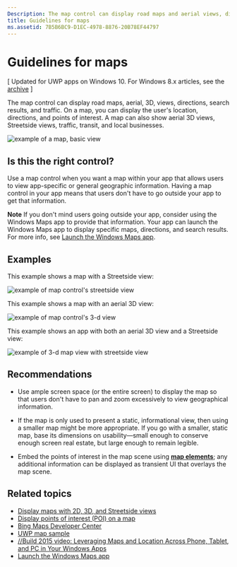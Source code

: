 ```yaml
---
Description: The map control can display road maps and aerial views, directions, search results, and traffic.
title: Guidelines for maps
ms.assetid: 7B5B6BC9-D1EC-4978-8876-20B78EF44797
---
```


# Guidelines for maps


\[ Updated for UWP apps on Windows 10. For Windows 8.x articles, see the [archive](http://go.microsoft.com/fwlink/p/?linkid=619132) \]


The map control can display road maps, aerial, 3D, views, directions, search results, and traffic. On a map, you can display the user's location, directions, and points of interest. A map can also show aerial 3D views, Streetside views, traffic, transit, and local businesses.

![example of a map, basic view](./images/win10fa/controls-maps-basic.jpg)

## Is this the right control?


Use a map control when you want a map within your app that allows users to view app-specific or general geographic information. Having a map control in your app means that users don't have to go outside your app to get that information.

**Note**  If you don't mind users going outside your app, consider using the Windows Maps app to provide that information. Your app can launch the Windows Maps app to display specific maps, directions, and search results. For more info, see [Launch the Windows Maps app](https://msdn.microsoft.com/library/windows/apps/mt228341).

## Examples


This example shows a map with a Streetside view:

![example of map control's streetside view](./images/win10fa/controls-maps-streetside.jpg)

 

This example shows a map with an aerial 3D view:

![example of map control's 3-d view](./images/win10fa/controls-maps-3dview.jpg)

 

This example shows an app with both an aerial 3D view and a Streetside view:

![example of 3-d map view with streetside view](./images/win10fa/controls-maps-3dstreetview.png)


## Recommendations


-   Use ample screen space (or the entire screen) to display the map so that users don't have to pan and zoom excessively to view geographical information.

-   If the map is only used to present a static, informational view, then using a smaller map might be more appropriate. If you go with a smaller, static map, base its dimensions on usability—small enough to conserve enough screen real estate, but large enough to remain legible.

-   Embed the points of interest in the map scene using [**map elements**](https://msdn.microsoft.com/library/windows/apps/dn637034); any additional information can be displayed as transient UI that overlays the map scene.

## Related topics


* [Display maps with 2D, 3D, and Streetside views](https://msdn.microsoft.com/library/windows/apps/mt219695)
* [Display points of interest (POI) on a map](https://msdn.microsoft.com/library/windows/apps/mt219696)
* [Bing Maps Developer Center](https://www.bingmapsportal.com/)
* [UWP map sample](http://go.microsoft.com/fwlink/p/?LinkId=619977)
* [//Build 2015 video: Leveraging Maps and Location Across Phone, Tablet, and PC in Your Windows Apps](https://channel9.msdn.com/Events/Build/2015/2-757)
* [Launch the Windows Maps app](https://msdn.microsoft.com/library/windows/apps/mt228341)
 

 






<!--HONumber=Mar16_HO2-->


